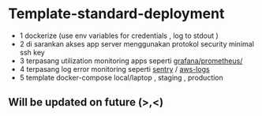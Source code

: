 # Template-standard-deployment

- 1 dockerize (use env variables for credentials , log to stdout )
- 2 di sarankan akses app server menggunakan protokol security minimal ssh key
- 3 terpasang utilization monitoring apps seperti [grafana/prometheus/](https://github.com/adi-noegraha/dockprom)
- 4 terpasang log error monitoring seperti [sentry](https://sentry.digitalservice.id/) / [aws-logs](https://docs.docker.com/config/containers/logging/awslogs/) 
- 5 template docker-compose local/laptop , staging , production

## Will be updated on future (>,<)

